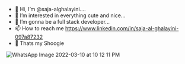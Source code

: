 - 👋 Hi, I’m @saja-alghalayini....
- 👀 I’m interested in everything cute and nice...
- 🌱 I’m gonna be a full stack developer... 
- 📫 How to reach me https://www.linkedin.com/in/saja-al-ghalayini-097a87232
- 💞️ Thats my Shoogie




<!---
saja-alghalayini/saja-alghalayini is a ✨ special ✨ repository because its `README.md` (this file) appears on your GitHub profile.
You can click the Preview link to take a look at your changes.
--->
![WhatsApp Image 2022-03-10 at 10 12 11 PM](https://user-images.githubusercontent.com/100213822/157737485-d8484eac-f831-49b1-b84c-186179551493.jpeg)
